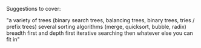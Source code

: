 Suggestions to cover:

"a variety of trees (binary search trees, balancing trees, binary trees, tries / prefix trees)
several sorting algorithms (merge, quicksort, bubble, radix)
breadth first and depth first iterative searching
then whatever else you can fit in"
